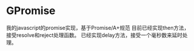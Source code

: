 # GPromise
我的javascript的promise实现，基于Promise/A+规范
目前已经实现then方法，接受resolve和reject处理函数。
已经实现delay方法，接受一个毫秒数来延时处理。



